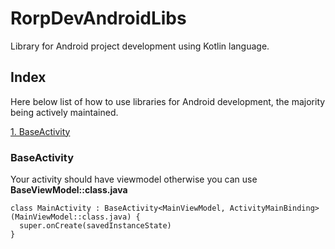 # RorpDevAndroidLibs
Library for Android project development using Kotlin language.
## Index
Here below list of how to use libraries for Android development, the majority being actively maintained.

[1. BaseActivity](https://github.com/Rorp-Dev/RorpDevAndroidLibs#BaseActivity)
### BaseActivity
Your activity should have viewmodel otherwise you can use **__BaseViewModel::class.java__**
```
class MainActivity : BaseActivity<MainViewModel, ActivityMainBinding>(MainViewModel::class.java) {
  super.onCreate(savedInstanceState)
}
```
